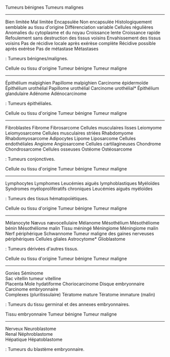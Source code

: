   Tumeurs bénignes                                  Tumeurs malignes
  ------------------------------------------------- -------------------------------------
  Bien limitée                                      Mal limitée
  Encapsulée                                        Non encapsulée
  Histologiquement semblable au tissu d'origine     Différenciation variable
  Cellules régulières                               Anomalies du cytoplasme et du noyau
  Croissance lente                                  Croissance rapide
  Refoulement sans destruction des tissus voisins   Envahissement des tissus voisins
  Pas de récidive locale après exérèse complète     Récidive possible après exérèse
  Pas de métastase                                  Métastases

  : Tumeurs bénignes/malignes.

  Cellule ou tissu d'origine   Tumeur bénigne         Tumeur maligne
  ---------------------------- ---------------------- ------------------------
  Épithélium malpighien        Papillome malpighien   Carcinome épidermoïde
  Épithélium urothélial        Papillome urothélial   Carcinome urothélial\*
  Épithélium glandulaire       Adénome                Adénocarcinome

  : Tumeurs épithéliales.

  Cellule ou tissu d'origine     Tumeur bénigne   Tumeur maligne
  ------------------------------ ---------------- ------------------
  Fibroblastes                   Fibrome          Fibrosarcome
  Cellules musculaires lisses    Leiomyome        Leiomyosarcome
  Cellules musculaires striées   Rhabdomyome      Rhabdomyosarcome
  Adipocytes                     Lipome           Liposarcome
  Cellules endothéliales         Angiome          Angiosarcome
  Cellules cartilagineuses       Chondrome        Chondrosarcome
  Cellules osseuses              Ostéome          Ostéosarcome
                                                  

  : Tumeurs conjonctives.

  Cellule ou tissu d'origine   Tumeur bénigne                            Tumeur maligne
  ---------------------------- ----------------------------------------- -----------------------------------
  Lymphocytes                  Lymphomes                                 Leucémies aiguës lymphoblastiques
  Myéloïdes                    Syndromes myéloprolifératifs chroniques   Leucémies aiguës myéloïdes

  : Tumeurs des tissus hématopoïétiques.

  Cellule ou tissu d'origine   Tumeur bénigne         Tumeur maligne
  ---------------------------- ---------------------- ---------------------------------------------------
  Mélanocyte                   Nævus nævocellulaire   Mélanome
  Mésothélium                  Mésothéliome bénin     Mésothéliome malin
  Tissu méningé                Méningiome             Méningiome malin
  Nerf périphérique            Schwannome             Tumeur maligne des gaines nerveuses périphériques
  Cellules gliales             Astrocytome\*          Glioblastome

  : Tumeurs dérivées d'autres tissus.

  Cellule ou tissu d'origine    Tumeur bénigne           Tumeur maligne
  ----------------------------- ------------------------ ---------------------------
  Gonies                        Séminome                 
  Sac vitellin                  tumeur vitelline         
  Placenta                      Mole hydatiforme         Choriocarcinome
  Disque embryonnaire           Carcinome embryonnaire   
  Complexes (pluritissulaire)   Tératome mature          Tératome immature (malin)
                                                         

  : Tumeurs du tissu germinal et des annexes embryonnaires.

  Tissu embryonnaire   Tumeur bénigne   Tumeur maligne
  -------------------- ---------------- ----------------
  Nerveux              Neuroblastome    
  Renal                Néphroblastome   
  Hépatique            Hépatoblastome   

  : Tumeurs du blastème embryonnaire.
